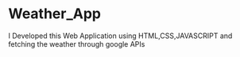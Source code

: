 # Weather_App
I Developed this Web Application using HTML,CSS,JAVASCRIPT and fetching the weather through google APIs
